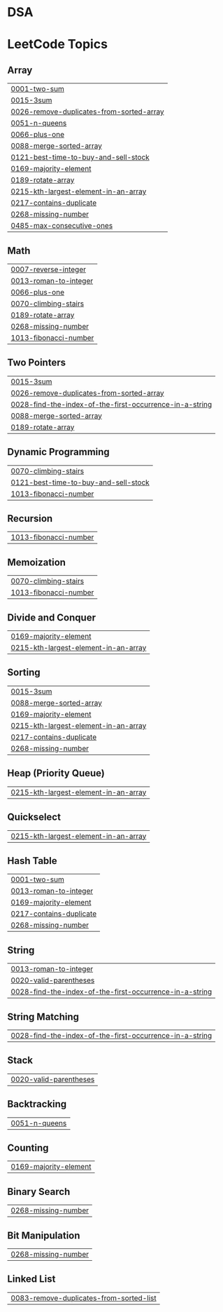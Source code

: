 # DSA
<!---LeetCode Topics Start-->
# LeetCode Topics
## Array
|  |
| ------- |
| [0001-two-sum](https://github.com/RANJAN1602/DSA/tree/master/0001-two-sum) |
| [0015-3sum](https://github.com/RANJAN1602/DSA/tree/master/0015-3sum) |
| [0026-remove-duplicates-from-sorted-array](https://github.com/RANJAN1602/DSA/tree/master/0026-remove-duplicates-from-sorted-array) |
| [0051-n-queens](https://github.com/RANJAN1602/DSA/tree/master/0051-n-queens) |
| [0066-plus-one](https://github.com/RANJAN1602/DSA/tree/master/0066-plus-one) |
| [0088-merge-sorted-array](https://github.com/RANJAN1602/DSA/tree/master/0088-merge-sorted-array) |
| [0121-best-time-to-buy-and-sell-stock](https://github.com/RANJAN1602/DSA/tree/master/0121-best-time-to-buy-and-sell-stock) |
| [0169-majority-element](https://github.com/RANJAN1602/DSA/tree/master/0169-majority-element) |
| [0189-rotate-array](https://github.com/RANJAN1602/DSA/tree/master/0189-rotate-array) |
| [0215-kth-largest-element-in-an-array](https://github.com/RANJAN1602/DSA/tree/master/0215-kth-largest-element-in-an-array) |
| [0217-contains-duplicate](https://github.com/RANJAN1602/DSA/tree/master/0217-contains-duplicate) |
| [0268-missing-number](https://github.com/RANJAN1602/DSA/tree/master/0268-missing-number) |
| [0485-max-consecutive-ones](https://github.com/RANJAN1602/DSA/tree/master/0485-max-consecutive-ones) |
## Math
|  |
| ------- |
| [0007-reverse-integer](https://github.com/RANJAN1602/DSA/tree/master/0007-reverse-integer) |
| [0013-roman-to-integer](https://github.com/RANJAN1602/DSA/tree/master/0013-roman-to-integer) |
| [0066-plus-one](https://github.com/RANJAN1602/DSA/tree/master/0066-plus-one) |
| [0070-climbing-stairs](https://github.com/RANJAN1602/DSA/tree/master/0070-climbing-stairs) |
| [0189-rotate-array](https://github.com/RANJAN1602/DSA/tree/master/0189-rotate-array) |
| [0268-missing-number](https://github.com/RANJAN1602/DSA/tree/master/0268-missing-number) |
| [1013-fibonacci-number](https://github.com/RANJAN1602/DSA/tree/master/1013-fibonacci-number) |
## Two Pointers
|  |
| ------- |
| [0015-3sum](https://github.com/RANJAN1602/DSA/tree/master/0015-3sum) |
| [0026-remove-duplicates-from-sorted-array](https://github.com/RANJAN1602/DSA/tree/master/0026-remove-duplicates-from-sorted-array) |
| [0028-find-the-index-of-the-first-occurrence-in-a-string](https://github.com/RANJAN1602/DSA/tree/master/0028-find-the-index-of-the-first-occurrence-in-a-string) |
| [0088-merge-sorted-array](https://github.com/RANJAN1602/DSA/tree/master/0088-merge-sorted-array) |
| [0189-rotate-array](https://github.com/RANJAN1602/DSA/tree/master/0189-rotate-array) |
## Dynamic Programming
|  |
| ------- |
| [0070-climbing-stairs](https://github.com/RANJAN1602/DSA/tree/master/0070-climbing-stairs) |
| [0121-best-time-to-buy-and-sell-stock](https://github.com/RANJAN1602/DSA/tree/master/0121-best-time-to-buy-and-sell-stock) |
| [1013-fibonacci-number](https://github.com/RANJAN1602/DSA/tree/master/1013-fibonacci-number) |
## Recursion
|  |
| ------- |
| [1013-fibonacci-number](https://github.com/RANJAN1602/DSA/tree/master/1013-fibonacci-number) |
## Memoization
|  |
| ------- |
| [0070-climbing-stairs](https://github.com/RANJAN1602/DSA/tree/master/0070-climbing-stairs) |
| [1013-fibonacci-number](https://github.com/RANJAN1602/DSA/tree/master/1013-fibonacci-number) |
## Divide and Conquer
|  |
| ------- |
| [0169-majority-element](https://github.com/RANJAN1602/DSA/tree/master/0169-majority-element) |
| [0215-kth-largest-element-in-an-array](https://github.com/RANJAN1602/DSA/tree/master/0215-kth-largest-element-in-an-array) |
## Sorting
|  |
| ------- |
| [0015-3sum](https://github.com/RANJAN1602/DSA/tree/master/0015-3sum) |
| [0088-merge-sorted-array](https://github.com/RANJAN1602/DSA/tree/master/0088-merge-sorted-array) |
| [0169-majority-element](https://github.com/RANJAN1602/DSA/tree/master/0169-majority-element) |
| [0215-kth-largest-element-in-an-array](https://github.com/RANJAN1602/DSA/tree/master/0215-kth-largest-element-in-an-array) |
| [0217-contains-duplicate](https://github.com/RANJAN1602/DSA/tree/master/0217-contains-duplicate) |
| [0268-missing-number](https://github.com/RANJAN1602/DSA/tree/master/0268-missing-number) |
## Heap (Priority Queue)
|  |
| ------- |
| [0215-kth-largest-element-in-an-array](https://github.com/RANJAN1602/DSA/tree/master/0215-kth-largest-element-in-an-array) |
## Quickselect
|  |
| ------- |
| [0215-kth-largest-element-in-an-array](https://github.com/RANJAN1602/DSA/tree/master/0215-kth-largest-element-in-an-array) |
## Hash Table
|  |
| ------- |
| [0001-two-sum](https://github.com/RANJAN1602/DSA/tree/master/0001-two-sum) |
| [0013-roman-to-integer](https://github.com/RANJAN1602/DSA/tree/master/0013-roman-to-integer) |
| [0169-majority-element](https://github.com/RANJAN1602/DSA/tree/master/0169-majority-element) |
| [0217-contains-duplicate](https://github.com/RANJAN1602/DSA/tree/master/0217-contains-duplicate) |
| [0268-missing-number](https://github.com/RANJAN1602/DSA/tree/master/0268-missing-number) |
## String
|  |
| ------- |
| [0013-roman-to-integer](https://github.com/RANJAN1602/DSA/tree/master/0013-roman-to-integer) |
| [0020-valid-parentheses](https://github.com/RANJAN1602/DSA/tree/master/0020-valid-parentheses) |
| [0028-find-the-index-of-the-first-occurrence-in-a-string](https://github.com/RANJAN1602/DSA/tree/master/0028-find-the-index-of-the-first-occurrence-in-a-string) |
## String Matching
|  |
| ------- |
| [0028-find-the-index-of-the-first-occurrence-in-a-string](https://github.com/RANJAN1602/DSA/tree/master/0028-find-the-index-of-the-first-occurrence-in-a-string) |
## Stack
|  |
| ------- |
| [0020-valid-parentheses](https://github.com/RANJAN1602/DSA/tree/master/0020-valid-parentheses) |
## Backtracking
|  |
| ------- |
| [0051-n-queens](https://github.com/RANJAN1602/DSA/tree/master/0051-n-queens) |
## Counting
|  |
| ------- |
| [0169-majority-element](https://github.com/RANJAN1602/DSA/tree/master/0169-majority-element) |
## Binary Search
|  |
| ------- |
| [0268-missing-number](https://github.com/RANJAN1602/DSA/tree/master/0268-missing-number) |
## Bit Manipulation
|  |
| ------- |
| [0268-missing-number](https://github.com/RANJAN1602/DSA/tree/master/0268-missing-number) |
## Linked List
|  |
| ------- |
| [0083-remove-duplicates-from-sorted-list](https://github.com/RANJAN1602/DSA/tree/master/0083-remove-duplicates-from-sorted-list) |
<!---LeetCode Topics End-->